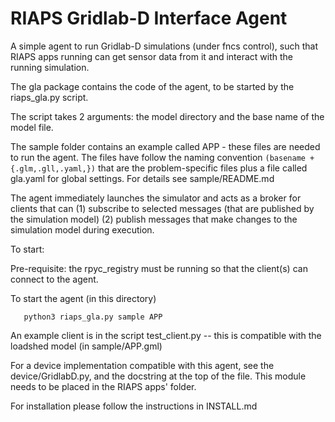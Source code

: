 RIAPS Gridlab-D Interface Agent
===============================

A simple agent to run Gridlab-D simulations (under fncs control), such that RIAPS
apps running can get sensor data from it and interact with the running simulation.

The gla package contains the code of the agent, to be started by the riaps_gla.py script.

The script takes 2 arguments: the model directory and the base name of the model file. 

The sample folder contains an example called APP - these files are needed to run the agent. 
The files have follow the naming convention `(basename + {.glm,.gll,.yaml,})` 
that are the problem-specific files plus a file called gla.yaml for global settings.
For details see sample/README.md

The agent immediately launches the simulator and acts as a broker for clients that can 
(1) subscribe to selected messages (that are published by the simulation model)
(2) publish messages that make changes to the simulation model during execution.

To start:

Pre-requisite: the rpyc_registry must be running so that the client(s) can connect to the agent.

To start the agent (in this directory)
```
   python3 riaps_gla.py sample APP
```

An example client is in the script test_client.py -- this is compatible with the loadshed model (in sample/APP.gml)

For a device implementation compatible with this agent, see the device/GridlabD.py, and the 
docstring at the top of the file. This module needs to be placed in the RIAPS apps' folder. 

For installation please follow the instructions in INSTALL.md

